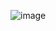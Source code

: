 ![image](https://user-images.githubusercontent.com/92685202/137636555-e0bbb3de-a2f0-42ec-8089-6971f3a69492.gif)

